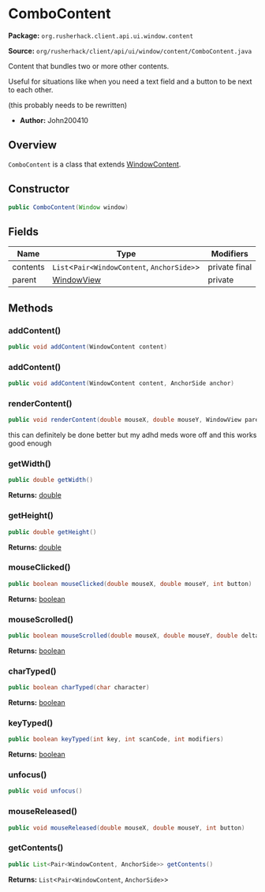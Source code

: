 # ComboContent

**Package:** `org.rusherhack.client.api.ui.window.content`

**Source:** `org/rusherhack/client/api/ui/window/content/ComboContent.java`

Content that bundles two or more other contents.



Useful for situations like when you need a text field and a button to be next to each other.



(this probably needs to be rewritten)
* **Author:** John200410



## Overview

`ComboContent` is a class that extends [WindowContent](/client/api/ui/window/content/WindowContent.md).

## Constructor

```java
public ComboContent(Window window)
```

## Fields

| Name | Type | Modifiers |
|------|------|----------|
| contents | `List`<`Pair<WindowContent`, `AnchorSide>`> | private final |
| parent | [WindowView](/client/api/ui/window/view/WindowView.md) | private |


## Methods

### addContent()

```java
public void addContent(WindowContent content)
```

### addContent()

```java
public void addContent(WindowContent content, AnchorSide anchor)
```

### renderContent()

```java
public void renderContent(double mouseX, double mouseY, WindowView parent)
```

this can definitely be done better but my adhd meds wore off and this works good enough

### getWidth()

```java
public double getWidth()
```

**Returns:** [double](https://docs.oracle.com/en/java/javase/21/docs/api/java.base/java/lang/Double.html)

### getHeight()

```java
public double getHeight()
```

**Returns:** [double](https://docs.oracle.com/en/java/javase/21/docs/api/java.base/java/lang/Double.html)

### mouseClicked()

```java
public boolean mouseClicked(double mouseX, double mouseY, int button)
```

**Returns:** [boolean](https://docs.oracle.com/en/java/javase/21/docs/api/java.base/java/lang/Boolean.html)

### mouseScrolled()

```java
public boolean mouseScrolled(double mouseX, double mouseY, double delta)
```

**Returns:** [boolean](https://docs.oracle.com/en/java/javase/21/docs/api/java.base/java/lang/Boolean.html)

### charTyped()

```java
public boolean charTyped(char character)
```

**Returns:** [boolean](https://docs.oracle.com/en/java/javase/21/docs/api/java.base/java/lang/Boolean.html)

### keyTyped()

```java
public boolean keyTyped(int key, int scanCode, int modifiers)
```

**Returns:** [boolean](https://docs.oracle.com/en/java/javase/21/docs/api/java.base/java/lang/Boolean.html)

### unfocus()

```java
public void unfocus()
```

### mouseReleased()

```java
public void mouseReleased(double mouseX, double mouseY, int button)
```

### getContents()

```java
public List<Pair<WindowContent, AnchorSide>> getContents()
```

**Returns:** `List`<`Pair<WindowContent`, `AnchorSide>`>

